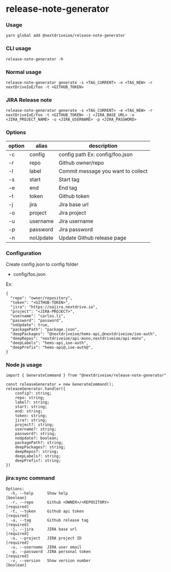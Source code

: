 # release-note-generator

### Usage

`yarn global add @nextdriveioe/release-note-generator`

### CLI usage

```
release-note-generator -h
```

### Normal usage

```
release-note-generator generate -s <TAG_CURRENT> -e <TAG_NEW> -r nextDriveIoE/foo -t <GITHUB_TOKEN>
```

### JIRA Release note

```
release-note-generator generate -s <TAG_CURRENT> -e <TAG_NEW> -r nextDriveIoE/foo -t <GITHUB_TOKEN> -j <JIRA_BASE_URL> -o <JIRA_PROJECT_NAME> -u <JIRA_USERNAME> -p <JIRA_PASSWORD>
```

### Options 

|option|alias|description|
|---|---|---|
|-c|config|config path Ex: config/foo.json|
|-r|repo|Github owner/repo|
|-l|label|Commit message you want to collect|
|-s|start|Start tag|
|-e|end|End tag|
|-t|token|Github token|
|-j|jira|Jira base url|
|-o|project|Jira project|
|-u|username|Jira username|
|-p|password|Jira password|
|-n|noUpdate|Update Github release page|


### Configuration

Create config json to config folder
- config/foo.json

Ex:
```
{
  "repo": "owner/repository",
  "token": "<GITHUB-TOKEN>",
  "jira": "https://oajira.nextdrive.io",
  "project": "<JIRA-PROJECT>",
  "username": "carlos.li",
  "password": "password",
  "noUpdate": true,
  "packagePath": "package.json",
  "deepPackages": "@nextdriveioe/hems-api,@nextdriveioe/ioe-auth",
  "deepRepos": "nextdriveioe/api-mono,nextdriveioe/api-mono",
  "deepLabels": "hems-api,ioe-auth",
  "deepPrefix": "hems-api@,ioe-auth@",
}
```

### Node js usage

```
import { GenerateCommand } from "@nextdriveioe/release-note-generator"

const releaseGenerator = new GenerateCommand();
releaseGenerator.handler({
    config?: string;
    repo: string;
    label?: string;
    start: string;
    end: string;
    token: string;
    jira?: string;
    project?: string;
    username?: string;
    password?: string;
    noUpdate?: boolean;
    packagePath?: string;
    deepPackages?: string;
    deepRepos?: string;
    deepLabels?: string;
    deepPrefix?: string;
})

```


### jira:sync command
```
Options:
  -h, --help      Show help                                            [boolean]
  -r, --repo      Github <OWNER>/<REPOSITORY>                         [required]
  -t, --token     Github api token                                    [required]
  -a, --tag       Github release tag                                  [required]
  -j, --jira      JIRA base url                                       [required]
  -o, --project   JIRA project ID                                     [required]
  -u, --username  JIRA user email
  -p, --password  JIRA personal token                                 [required]
  -v, --version   Show version number                                  [boolean]
```
